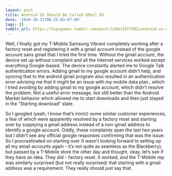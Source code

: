 ```yaml
---
layout: post
title: Android OS Should Be Called GMail OS
date: '2010-10-31T00:25:03-07:00'
tags: []
tumblr_url: https://fugugames.tumblr.com/post/110411977301/android-os-should-be-called-gmail-os
---
```

Well, I finally got my T-Mobile Samsung Vibrant completely working after a factory reset and registering it with a gmail account instead of the google account sans gmail that I tried the first time. Without the gmail account, the device set up without complaint and all the Internet services worked except everything Google-based. The device constantly alerted me to Google Talk authentication errors. Adding gmail to my google account didn’t help, and syncing that to the android gmail program also resulted in an authentication error advising me that it might be an issue with my mobile data plan., which I tried avoiding by adding gmail to my google account, which didn’t resolve the problem. Not a useful error message, but still better than the Android Market behavior which allowed me to start downloads and then just stayed in the “Starting download” state.

So I googled (yeah, I know that’s ironic) some similar customer experiences, a few of which were apparently resolved by a factory reset and starting over by supplying a gmail address instead of a non-gmail address to identify a google account. Oddly, these complaints span the last two years but I didn’t see any official google responses confirming that was the issue. So I procrastinated on starting over (I wasn’t looking forward to setting up all my email accounts again - it’s not quite as seamless as the Blackberry), but passed by a T-Mobile store the other day and thought, okay, let’s see if they have an idea. They did - factory reset. It worked, and the T-Mobile rep was similarly surprised (but not really surprised) that starting with a gmail address was a requirement. They really should just say that.

